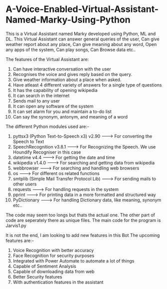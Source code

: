 # A-Voice-Enabled-Virtual-Assistant-Named-Marky-Using-Python
This is a Virtual Assistant named Marky developed using Python, ML and DL. This Virtual Assistant can answer general queries of the user, Can give weather report about any place, Can give meaning about any word, Open any apps of the system, Can play songs, Can Browse data etc..

The features of the Virtual Assistant are:
1. Can have interactive conversation with the user
2. Recognises the voice and gives reply based on the query.
3. Give weather information about a place when asked.
4. Have atleast 4 different variety of answers for a single type of questions
5. It has the capability of opening wikipedia
6. It can search in the internet
7. Sends mail to any user
8. It can open any software of the system
9. It can set alarm for you and maintain a to-do list
10. Can say the synonym, antonym, and meaning of a word  


The different Python modules used are:-
1. pyttsx3 (Python Text-to-Speech x3) v2.90 ---> For converting the Speech to Text
2. SpeechRecognition v3.8.1                 ---> For Recognizing the Speech. We use Houndify Recogniser in this case
3. datetime v4.4                            ---> For getting the date and time
4. wikipedia v1.4.0                         ---> For searching and getting data from wikipedia
5. webbrowser                               ---> For searching and handling web browsers
6. os                                       ---> For different os related functions
7. smtplib (Simple Mail Transfer Protocol Lib) ---> For sending mails to other users
8. requests                                 ---> For handling requests in the system
9. pprint                                   ---> For printing data in a more formatted and structured way
10. PyDictionary                            ---> For handling Dictionary data, like meaning, synonym etc..

The code may seem too longs but thats the actual one. The other part of code are seperately there as unique files. The main code for the program is Jarvis1.py

It is not the end, I am looking to add new features in this Bot
The upcoming features are:-
1. Voice Recognition with better accuracy
2. Face Recognition for security purposes
3. Integrated with Power Automate to automate a lot of things
4. Capable of Sentiment Analysis
5. Capable of downloading data from web
6. Better Security features
7. With authentication features in the assistant
